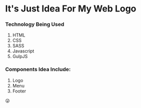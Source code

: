 # It's Just Idea For My Web Logo

### Technology Being Used

1.  HTML
2.  CSS
3.  SASS
4.  Javascript
5.  GulpJS

### Components Idea Include:

1.  Logo
2.  Menu
3.  Footer

:stuck_out_tongue_winking_eye:
